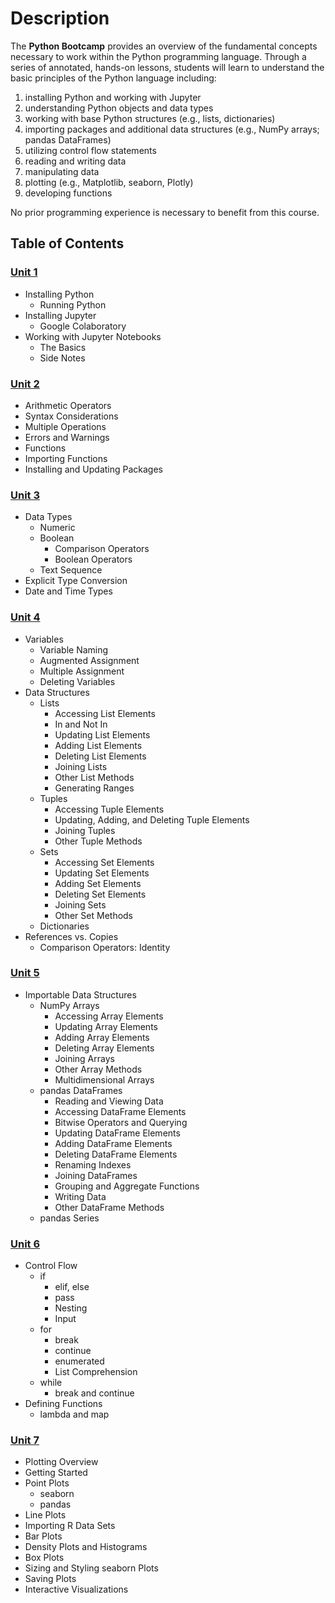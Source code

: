 # Description
The **Python Bootcamp** provides an overview of the fundamental concepts necessary to work within the Python programming language. Through a series of annotated, hands-on lessons, students will learn to understand the basic principles of the Python language including: 

1. installing Python and working with Jupyter
2. understanding Python objects and data types
3. working with base Python structures (e.g., lists, dictionaries)
4. importing packages and additional data structures (e.g., NumPy arrays; pandas DataFrames)
5. utilizing control flow statements
6. reading and writing data
7. manipulating data
8. plotting (e.g., Matplotlib, seaborn, Plotly)
9. developing functions

No prior programming experience is necessary to benefit from this course.

## Table of Contents

### [Unit 1](https://github.com/davedgd/python-bootcamp/blob/master/Unit%201/Python-Bootcamp-Unit1.ipynb)
- Installing Python
  - Running Python
- Installing Jupyter
  - Google Colaboratory
- Working with Jupyter Notebooks
  - The Basics
  - Side Notes

### [Unit 2](https://github.com/davedgd/python-bootcamp/blob/master/Unit%202/Python-Bootcamp-Unit2.ipynb)
- Arithmetic Operators
- Syntax Considerations
- Multiple Operations
- Errors and Warnings
- Functions
- Importing Functions
- Installing and Updating Packages

### [Unit 3](https://github.com/davedgd/python-bootcamp/blob/master/Unit%203/Python-Bootcamp-Unit3.ipynb)
- Data Types
  - Numeric
  - Boolean
    - Comparison Operators
    - Boolean Operators
  - Text Sequence
- Explicit Type Conversion
- Date and Time Types

### [Unit 4](https://github.com/davedgd/python-bootcamp/blob/master/Unit%204/Python-Bootcamp-Unit4.ipynb)
- Variables
  - Variable Naming
  - Augmented Assignment
  - Multiple Assignment
  - Deleting Variables
- Data Structures
  - Lists
    - Accessing List Elements
    - In and Not In
    - Updating List Elements
    - Adding List Elements
    - Deleting List Elements
    - Joining Lists
    - Other List Methods
    - Generating Ranges
  - Tuples
    - Accessing Tuple Elements
    - Updating, Adding, and Deleting Tuple Elements
    - Joining Tuples
    - Other Tuple Methods
  - Sets
    - Accessing Set Elements
    - Updating Set Elements
    - Adding Set Elements
    - Deleting Set Elements
    - Joining Sets
    - Other Set Methods
  - Dictionaries
- References vs. Copies
  - Comparison Operators: Identity

### [Unit 5](https://github.com/davedgd/python-bootcamp/blob/master/Unit%205/Python-Bootcamp-Unit5.ipynb)
- Importable Data Structures
  - NumPy Arrays
    - Accessing Array Elements
    - Updating Array Elements
    - Adding Array Elements
    - Deleting Array Elements
    - Joining Arrays
    - Other Array Methods
    - Multidimensional Arrays
  - pandas DataFrames
    - Reading and Viewing Data
    - Accessing DataFrame Elements
    - Bitwise Operators and Querying
    - Updating DataFrame Elements
    - Adding DataFrame Elements
    - Deleting DataFrame Elements
    - Renaming Indexes
    - Joining DataFrames
    - Grouping and Aggregate Functions
    - Writing Data
    - Other DataFrame Methods
  - pandas Series

### [Unit 6](https://github.com/davedgd/python-bootcamp/blob/master/Unit%206/Python-Bootcamp-Unit6.ipynb)
- Control Flow
  - if
    - elif, else
    - pass
    - Nesting
    - Input
  - for
    - break
    - continue
    - enumerated
    - List Comprehension
  - while
    - break and continue
- Defining Functions
  - lambda and map

### [Unit 7](https://github.com/davedgd/python-bootcamp/blob/master/Unit%207/Python-Bootcamp-Unit7.ipynb)
- Plotting Overview
- Getting Started
- Point Plots
  - seaborn
  - pandas
- Line Plots
- Importing R Data Sets
- Bar Plots
- Density Plots and Histograms
- Box Plots
- Sizing and Styling seaborn Plots
- Saving Plots
- Interactive Visualizations
